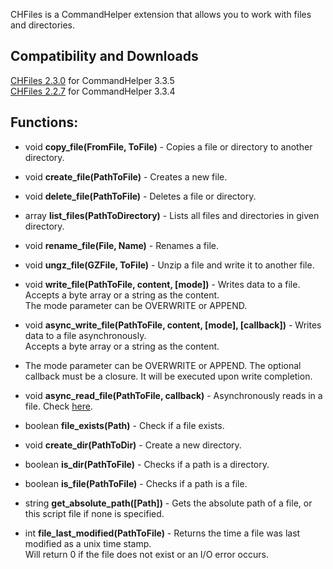 CHFiles is a CommandHelper extension that allows you to work with files and directories.

## Compatibility and Downloads

[CHFiles 2.3.0](https://github.com/PseudoKnight/CHFiles/releases/tag/v2.3.0) for CommandHelper 3.3.5  
[CHFiles 2.2.7](https://github.com/PseudoKnight/CHFiles/releases/tag/v2.2.7) for CommandHelper 3.3.4

## Functions:

* void **copy_file(FromFile, ToFile)** - Copies a file or directory to another directory.

* void **create_file(PathToFile)** - Creates a new file.

* void **delete_file(PathToFile)** - Deletes a file or directory.

* array **list_files(PathToDirectory)** - Lists all files and directories in given directory.

* void **rename_file(File, Name)** - Renames a file.

* void **ungz_file(GZFile, ToFile)** - Unzip a file and write it to another file.

* void **write_file(PathToFile, content, [mode])** - Writes data to a file.  
  Accepts a byte array or a string as the content.  
  The mode parameter can be OVERWRITE or APPEND.

* void **async_write_file(PathToFile, content, [mode], [callback])** - Writes data to a file asynchronously.  
  Accepts a byte array or a string as the content.  
* The mode parameter can be OVERWRITE or APPEND. The optional callback must be a closure. It will be executed upon write completion.

* void **async_read_file(PathToFile, callback)** - Asynchronously reads in a file.
  Check [here](https://methodscript.com/docs/3.3.3/API/functions/async_read).

* boolean **file_exists(Path)** - Check if a file exists.

* void **create_dir(PathToDir)** - Create a new directory.

* boolean **is_dir(PathToFile)** - Checks if a path is a directory.

* boolean **is_file(PathToFile)** - Checks if a path is a file.

* string **get_absolute_path([Path])** - Gets the absolute path of a file, or this script file if none is specified.

* int **file_last_modified(PathToFile)** - Returns the time a file was last modified as a unix time stamp.  
  Will return 0 if the file does not exist or an I/O error occurs.
